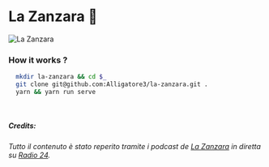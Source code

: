 # La Zanzara 🦟

![La Zanzara](https://i2.res.24o.it/radio24/assets/img/Radio24/_Immagini/2019/10/Parenzo%20Cruciani390.png)

### How it works ?
```bash
  mkdir la-zanzara && cd $_
  git clone git@github.com:Alligatore3/la-zanzara.git .
  yarn && yarn run serve
```

&nbsp;
##### Credits:
*Tutto il contenuto è stato reperito tramite i podcast de [La Zanzara](https://www.radio24.ilsole24ore.com/programmi/lazanzara) in diretta su [Radio 24](https://www.radio24.ilsole24ore.com/).*
